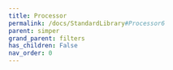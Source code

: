 ```yaml
---
title: Processor
permalink: /docs/StandardLibrary#Processor6
parent: simper
grand_parent: filters
has_children: False
nav_order: 0
---
```

